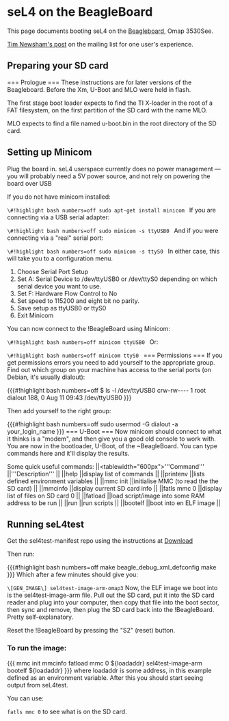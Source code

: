 # seL4 on the BeagleBoard


This page documents booting seL4 on the
[Beagleboard](http://beagleboard.org/beagleboard), Omap
3530See.

[Tim Newsham's post](http://sel4.systems/pipermail/devel/2014-August/000030.html) on the mailing list for one user's experience.

## Preparing your SD card
 === Prologue === These instructions are for
later versions of the Beagleboard. Before the Xm, U-Boot and MLO were
held in flash.

The first stage boot loader expects to find the TI X-loader in the root
of a FAT filesystem, on the first partition of the SD card with the name
MLO.

MLO expects to find a file named u-boot.bin in the root directory of the
SD card.

## Setting up Minicom
 Plug the board in. seL4 userspace currently
does no power management — you will probably need a 5V power source, and
not rely on powering the board over USB

If you do not have minicom installed:

`\#!highlight bash numbers=off sudo apt-get install minicom ` If you
are connecting via a USB serial adapter:

`\#!highlight bash numbers=off sudo minicom -s ttyUSB0 ` And if you
were connecting via a "real" serial port:

`\#!highlight bash numbers=off sudo minicom -s ttyS0 ` In either
case, this will take you to a configuration menu.

  1.  Choose Serial Port Setup
  2.  Set A: Serial Device to /dev/ttyUSB0 or /dev/ttyS0 depending on
      which serial device you want to use.
  3.  Set F: Hardware Flow Control to No
  4.  Set speed to 115200 and eight bit no parity.
  5.  Save setup as ttyUSB0 or ttyS0
  6.  Exit Minicom

You can now connect to the !BeagleBoard using Minicom:

`\#!highlight bash numbers=off minicom ttyUSB0 ` Or:

`\#!highlight bash numbers=off minicom ttyS0 ` === Permissions ===
If you get permissions errors you need to add yourself to the
appropriate group. Find out which group on your machine has access to
the serial ports (on Debian, it's usually dialout):

{{{\#!highlight bash numbers=off \$ ls -l /dev/ttyUSB0 crw-rw---- 1 root
dialout 188, 0 Aug 11 09:43 /dev/ttyUSB0 }}}

Then add yourself to the right group:

{{{\#!highlight bash numbers=off sudo usermod -G dialout -a
your_login_name }}} === U-Boot === Now minicom should connect to what
it thinks is a "modem", and then give you a good old console to work
with. You are now in the bootloader, U-Boot, of the \~BeagleBoard. You
can type commands here and it'll display the results.

Some quick useful commands: ||&lt;tablewidth="600px"&gt;'''Command'''
||'''Description''' || ||help ||display list of commands || ||printenv
||lists defined environment variables || ||mmc init ||initialise MMC (to
read the the SD card) || ||mmcinfo ||display current SD card info ||
||fatls mmc 0 ||display list of files on SD card 0 || ||fatload ||load
script/image into some RAM address to be run || ||run ||run scripts ||
||bootelf ||boot into en ELF image ||

## Running seL4test
 Get the sel4test-manifest repo using the
instructions at
[Download](https://sel4.systems/Info/Hardware/home.pml)

Then run:

{{{\#!highlight bash numbers=off make beagle_debug_xml_defconfig make
}}} Which after a few minutes should give you:

` \[GEN_IMAGE\] sel4test-image-arm-omap3 ` Now, the ELF image we
boot into is the sel4test-image-arm file. Pull out the SD card, put it
into the SD card reader and plug into your computer, then copy that file
into the boot sector, then sync and remove, then plug the SD card back
into the !BeagleBoard. Pretty self-explanatory.

Reset the !BeagleBoard by pressing the "S2" (reset) button.

### To run the image:
 {{{ mmc init mmcinfo fatload mmc 0
\${loadaddr} sel4test-image-arm bootelf \${loadaddr} }}} where loadaddr
is some address, in this example defined as an environment variable.
After this you should start seeing output from seL4test.

You can use:

` fatls mmc 0 ` to see what is on the SD card.
